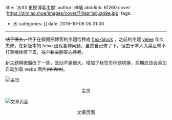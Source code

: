 title: '水#3 更换博客主题'
author: 梓喵
abbrlink: 61260
cover: 'https://zimiao.moe/images/cover/74lezr1sijuzq9e.jpg'
tags:
  - 水
categories: []
date: 2019-10-06 05:31:00
---
~~咕了很久，~~终于在假期把博客的主题给换成 [flex-block](https://github.com/miiiku/flex-block) ，之前的主题 [yelee](https://github.com/MOxFIVE/hexo-theme-yelee) 年久失修，在新版本的 hexo 出现各种问题，虽然自己修了下，但由于本人太菜且~~懒~~不打算继续修下去，~~找个新主题安心养老~~。

新主题稍微魔改了一些，改动不是很大，增加了标签页标题切换，后期应该会添加自动加载 webp 图片~~(咕咕咕)~~。

![主页](https://cdn.zimiao.moe/61260/posts_61260_p0.jpg)
<center>主页</center >

![文章页面](https://cdn.zimiao.moe/61260/posts_61260_p1.jpg)
<center>文章页面</center >